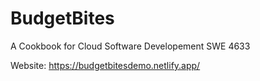 # BudgetBites
A Cookbook for Cloud Software Developement SWE 4633

Website:
https://budgetbitesdemo.netlify.app/
